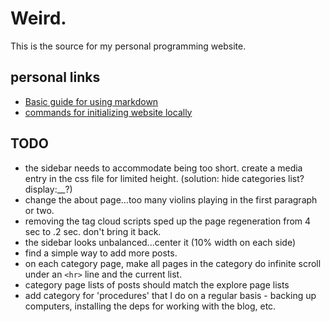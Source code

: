 # Weird.

This is the source for my personal programming website. 

## personal links

* [Basic guide for using markdown](/markdown_guide.md)
* [commands for initializing website locally](/website_local_deps.sh)

## TODO

* the sidebar needs to accommodate being too short. create a media entry in the css file for limited height. (solution: hide categories list? display:__?)
* change the about page...too many violins playing in the first paragraph or two.
* removing the tag cloud scripts sped up the page regeneration from 4 sec to .2 sec. don't bring it back.
* the sidebar looks unbalanced...center it (10% width on each side)
* find a simple way to add more posts.
* on each category page, make all pages in the category do infinite scroll under an `<hr>` line and the current list.
* category page lists of posts should match the explore  page lists
* add category for 'procedures' that I do on a regular basis - backing up computers, installing the deps for working with the blog, etc.  
